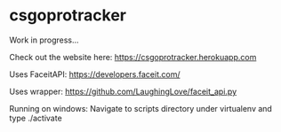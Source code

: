 # csgoprotracker
Work in progress...

Check out the website here: https://csgoprotracker.herokuapp.com

Uses FaceitAPI: https://developers.faceit.com/

Uses wrapper: https://github.com/LaughingLove/faceit_api.py

Running on windows:
Navigate to scripts directory under virtualenv and type ./activate

